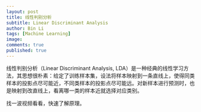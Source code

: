 ```yaml
---
layout: post
title: 线性判别分析
subtitle: Linear Discriminant Analysis
author: Bin Li
tags: [Machine Learning]
image: 
comments: true
published: true
---
```


线性判别分析（Linear Discriminant Analysis, LDA）是一种经典的线性学习方法，其思想很朴素：给定了训练样本集，设法将样本映射到一条直线上，使得同类样本的投影点尽可能近，不同类样本的投影点尽可能远。对新样本进行预测时，也是映射到改直线上，看离哪一类的样本近就选择对应类别。

找一波视频看看，快速了解原理。